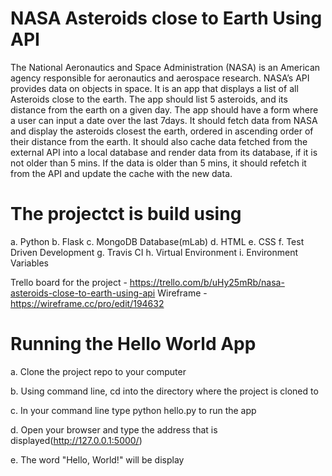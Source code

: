 # NASA Asteroids close to Earth Using API
The National Aeronautics and Space Administration (NASA) is an American agency
responsible for aeronautics and aerospace research. NASA’s API provides data on
objects in space. It is an app that displays a list of all Asteroids close to the earth.
The app should list 5 asteroids, and its distance from the earth on a given day. The
app should have a form where a user can input a date over the last 7days. It should
fetch data from NASA and display the asteroids closest the earth, ordered in
ascending order of their distance from the earth.
It should also cache data fetched from the external API into a local
database and render data from its database, if it is not
older than 5 mins. If the data is older than 5 mins, it should refetch it from the
API and update the cache with the new data.

# The projectct is build using
a. Python
b. Flask
c. MongoDB Database(mLab)
d. HTML
e. CSS 
f. Test Driven Development
g. Travis CI
h. Virtual Environment
i. Environment Variables

Trello board for the project - https://trello.com/b/uHy25mRb/nasa-asteroids-close-to-earth-using-api
Wireframe - https://wireframe.cc/pro/edit/194632


# Running the Hello World App

a. Clone the project repo to your computer

b. Using command line, cd into the directory where the project is cloned to

c. In your command line type python hello.py to run the app

d. Open your browser and type the address that is displayed(http://127.0.0.1:5000/)

e. The word "Hello, World!" will be display
